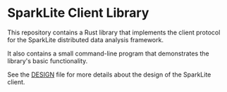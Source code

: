 # SparkLite Client Library

This repository contains a Rust library that implements the client protocol for the SparkLite distributed data analysis framework.

It also contains a small command-line program that demonstrates the library's basic functionality.

See the [DESIGN](./DESIGN.md) file for more details about the design of the SparkLite client.
